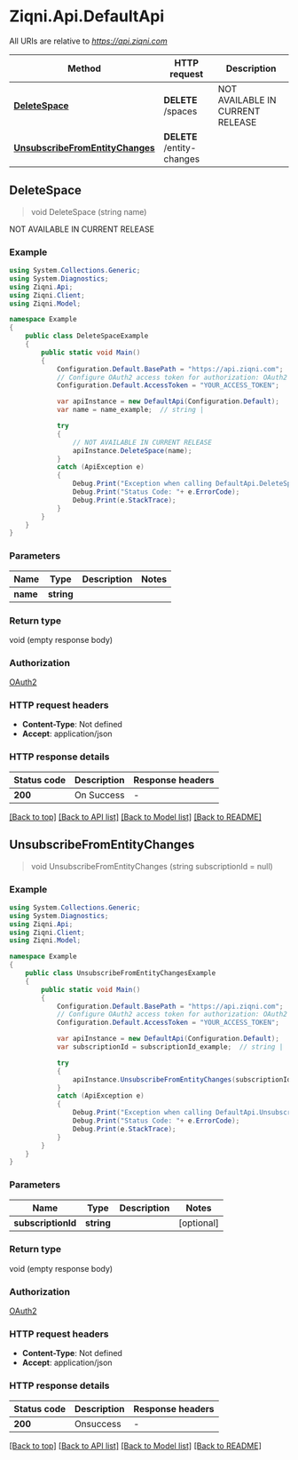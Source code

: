 # Ziqni.Api.DefaultApi

All URIs are relative to *https://api.ziqni.com*

Method | HTTP request | Description
------------- | ------------- | -------------
[**DeleteSpace**](DefaultApi.md#deletespace) | **DELETE** /spaces | NOT AVAILABLE IN CURRENT RELEASE
[**UnsubscribeFromEntityChanges**](DefaultApi.md#unsubscribefromentitychanges) | **DELETE** /entity-changes | 



## DeleteSpace

> void DeleteSpace (string name)

NOT AVAILABLE IN CURRENT RELEASE

### Example

```csharp
using System.Collections.Generic;
using System.Diagnostics;
using Ziqni.Api;
using Ziqni.Client;
using Ziqni.Model;

namespace Example
{
    public class DeleteSpaceExample
    {
        public static void Main()
        {
            Configuration.Default.BasePath = "https://api.ziqni.com";
            // Configure OAuth2 access token for authorization: OAuth2
            Configuration.Default.AccessToken = "YOUR_ACCESS_TOKEN";

            var apiInstance = new DefaultApi(Configuration.Default);
            var name = name_example;  // string | 

            try
            {
                // NOT AVAILABLE IN CURRENT RELEASE
                apiInstance.DeleteSpace(name);
            }
            catch (ApiException e)
            {
                Debug.Print("Exception when calling DefaultApi.DeleteSpace: " + e.Message );
                Debug.Print("Status Code: "+ e.ErrorCode);
                Debug.Print(e.StackTrace);
            }
        }
    }
}
```

### Parameters


Name | Type | Description  | Notes
------------- | ------------- | ------------- | -------------
 **name** | **string**|  | 

### Return type

void (empty response body)

### Authorization

[OAuth2](../README.md#OAuth2)

### HTTP request headers

- **Content-Type**: Not defined
- **Accept**: application/json


### HTTP response details
| Status code | Description | Response headers |
|-------------|-------------|------------------|
| **200** | On Success |  -  |

[[Back to top]](#)
[[Back to API list]](../README.md#documentation-for-api-endpoints)
[[Back to Model list]](../README.md#documentation-for-models)
[[Back to README]](../README.md)


## UnsubscribeFromEntityChanges

> void UnsubscribeFromEntityChanges (string subscriptionId = null)



### Example

```csharp
using System.Collections.Generic;
using System.Diagnostics;
using Ziqni.Api;
using Ziqni.Client;
using Ziqni.Model;

namespace Example
{
    public class UnsubscribeFromEntityChangesExample
    {
        public static void Main()
        {
            Configuration.Default.BasePath = "https://api.ziqni.com";
            // Configure OAuth2 access token for authorization: OAuth2
            Configuration.Default.AccessToken = "YOUR_ACCESS_TOKEN";

            var apiInstance = new DefaultApi(Configuration.Default);
            var subscriptionId = subscriptionId_example;  // string |  (optional) 

            try
            {
                apiInstance.UnsubscribeFromEntityChanges(subscriptionId);
            }
            catch (ApiException e)
            {
                Debug.Print("Exception when calling DefaultApi.UnsubscribeFromEntityChanges: " + e.Message );
                Debug.Print("Status Code: "+ e.ErrorCode);
                Debug.Print(e.StackTrace);
            }
        }
    }
}
```

### Parameters


Name | Type | Description  | Notes
------------- | ------------- | ------------- | -------------
 **subscriptionId** | **string**|  | [optional] 

### Return type

void (empty response body)

### Authorization

[OAuth2](../README.md#OAuth2)

### HTTP request headers

- **Content-Type**: Not defined
- **Accept**: application/json


### HTTP response details
| Status code | Description | Response headers |
|-------------|-------------|------------------|
| **200** | Onsuccess |  -  |

[[Back to top]](#)
[[Back to API list]](../README.md#documentation-for-api-endpoints)
[[Back to Model list]](../README.md#documentation-for-models)
[[Back to README]](../README.md)

